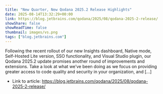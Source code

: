 ```yaml
---
title: "New Quarter, New Qodana 2025.2 Release Highlights"
date: 2025-08-14T13:32:29+00:00
link: https://blog.jetbrains.com/qodana/2025/08/qodana-2025-2-release/
showShare: false
showReadTime: false
thumbnail: images/vs.png
tags: ["blog.jetbrains.com"]
---
```

Following the recent rollout of our new Insights dashboard, Native mode, Self-Hosted Lite version, SSO functionality, and Visual Studio plugin, our Qodana 2025.2 update promises another round of improvements and extensions. Take a look at what we’ve been doing as we focus on providing greater access to code quality and security in your organization, and […]

- Link to article: https://blog.jetbrains.com/qodana/2025/08/qodana-2025-2-release/